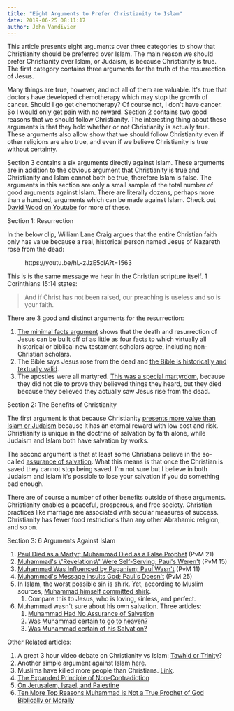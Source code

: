 ```yaml
---
title: "Eight Arguments to Prefer Christianity to Islam"
date: 2019-06-25 08:11:17
author: John Vandivier
---
```




<!-- wp:paragraph -->
<p>This article presents eight arguments over three categories to show that Christianity should be preferred over Islam. The main reason we should prefer Christianity over Islam, or Judaism, is because Christianity is true. The first category contains three arguments for the truth of the resurrection of Jesus.</p>
<!-- /wp:paragraph -->

<!-- wp:paragraph -->
<p>Many things are true, however, and not all of them are valuable. It's true that doctors have developed chemotherapy which may stop the growth of cancer. Should I go get chemotherapy? Of course not, I don't have cancer. So I would only get pain with no reward. Section 2 contains two good reasons that we should follow Christianity. The interesting thing about these arguments is that they hold whether or not Christianity is actually true. These arguments also allow show that we should follow Christianity even if other religions are also true, and even if we believe Christianity is true without certainty.</p>
<!-- /wp:paragraph -->

<!-- wp:paragraph -->
<p>Section 3 contains a six arguments directly against Islam. These arguments are in addition to the obvious argument that Christianity is true and Christianity and Islam cannot both be true, therefore Islam is false. The arguments in this section are only a small sample of the total number of good arguments against Islam. There are literally dozens, perhaps more than a hundred, arguments which can be made against Islam. Check out<a href=\"https://www.youtube.com/channel/UCy5H0uunC2qMk0iOF4SHKUw\"> David Wood on Youtube</a> for more of these.</p>
<!-- /wp:paragraph -->

<!-- wp:paragraph -->
<p>Section 1: Resurrection</p>
<!-- /wp:paragraph -->

<!-- wp:paragraph -->
<p>In the below clip, William Lane Craig argues that the entire Christian faith only has value because a real, historical person named Jesus of Nazareth rose from the dead:</p>
<!-- /wp:paragraph -->

<!-- wp:core-embed/youtube {\"url\":\"https://youtu.be/hL-zJzE5clA?t=1563\",\"type\":\"video\",\"providerNameSlug\":\"youtube\",\"className\":\"wp-embed-aspect-16-9 wp-has-aspect-ratio\"} -->
<figure class=\"wp-block-embed-youtube wp-block-embed is-type-video is-provider-youtube wp-embed-aspect-16-9 wp-has-aspect-ratio\"><div class=\"wp-block-embed__wrapper\">
https://youtu.be/hL-zJzE5clA?t=1563
</div></figure>
<!-- /wp:core-embed/youtube -->

<!-- wp:paragraph -->
<p>This is is the same message we hear in the Christian scripture itself. 1 Corinthians 15:14 states:</p>
<!-- /wp:paragraph -->

<!-- wp:quote -->
<blockquote class=\"wp-block-quote\"><p>And if Christ has not been raised, our preaching is useless and so is your faith. </p></blockquote>
<!-- /wp:quote -->

<!-- wp:paragraph -->
<p>There are 3 good and distinct arguments for the resurrection:</p>
<!-- /wp:paragraph -->

<!-- wp:list {\"ordered\":true} -->
<ol><li><a href=\"https://crossexamined.org/the-minimal-facts-of-the-resurrection/\">The minimal facts argument</a> shows that the death and resurrection of Jesus can be built off of as little as four facts to which virtually all historical or biblical new testament scholars agree, including non-Christian scholars.</li><li>The Bible says Jesus rose from the dead and <a href=\"http://www.afterecon.com/religion/#bible-is-valid\">the Bible is historically and textually valid</a>.</li><li>The apostles were all martyred. <a href=\"https://www.youtube.com/watch?v=RlLYUfC-LJQ\">This was a special martyrdom</a>, because they did not die to prove they believed things they heard, but they died because they believed they actually saw Jesus rise from the dead.</li></ol>
<!-- /wp:list -->

<!-- wp:paragraph -->
<p>Section 2: The Benefits of Christianity</p>
<!-- /wp:paragraph -->

<!-- wp:paragraph -->
<p>The first argument is that because Christianity <a href=\"http://www.afterecon.com/philosophy-religion-and-apologetics/odd-argument-belief-god-vandivierian-wager/\">presents more value than Islam or Judaism</a> because it has an eternal reward with low cost and risk. Christianity is unique in the doctrine of salvation by faith alone, while Judaism and Islam both have salvation by works.</p>
<!-- /wp:paragraph -->

<!-- wp:paragraph -->
<p>The second argument is that at least some Christians believe in the so-called <a href=\"https://www.allaboutgod.com/assurance-of-salvation.htm\">assurance of salvation</a>. What this means is that once the Christian is saved they cannot stop being saved. I'm not sure but I believe in both Judaism and Islam it's possible to lose your salvation if you do something bad enough.</p>
<!-- /wp:paragraph -->

<!-- wp:paragraph -->
<p>There are of course a number of other benefits outside of these arguments. Christianity enables a peaceful, prosperous, and free society. Christian practices like marriage are associated with secular measures of success. Christianity has fewer food restrictions than any other Abrahamic religion, and so on.</p>
<!-- /wp:paragraph -->

<!-- wp:paragraph -->
<p>Section 3: 6 Arguments Against Islam</p>
<!-- /wp:paragraph -->

<!-- wp:list {\"ordered\":true} -->
<ol><li><a href=\"https://www.youtube.com/watch?v=Sj4puTvJ9Xs&amp;feature=share\">Paul Died as a Martyr; Muhammad Died as a False Prophet</a> (PvM 21)</li><li><a href=\"https://www.youtube.com/watch?v=GphLp9vm26s\">Muhammad's \"Revelations\" Were Self-Serving; Paul's Weren't</a> (PvM 15)</li><li><a href=\"https://www.youtube.com/watch?v=tQtqqZfedzk\">Muhammad Was Influenced by Paganism; Paul Wasn't</a> (PvM 11)</li><li><a href=\"https://www.youtube.com/watch?v=iqo6iAy2-ic\">Muhammad's Message Insults God; Paul's Doesn't</a> (PvM 25)</li><li>In Islam, the worst possible sin is shirk. Yet, according to Muslim sources, <a href=\"https://www.youtube.com/watch?v=312Cp3Oi1vo&amp;list=PLc50W5EZzETjhThnCzvnfOoKe4D63dQE7\">Muhammad himself committed shirk</a>.<ol><li>Compare this to Jesus, who is loving, sinless, and perfect.</li></ol></li><li>Muhammad wasn't sure about his own salvation. Three articles:<ol><li><a href=\"http://www.answeringmuslims.com/2014/03/muhammad-had-no-assurance-of-salvation.html\">Muhammad Had No Assurance of Salvation</a></li><li><a href=\"http://www.jesus-islam.org/questions/muhammad-etait-il-certain-daller-au-paradis/\">Was Muhammad certain to go to heaven?</a></li><li><a href=\"https://www.answering-islam.org/authors/shamoun/muhammad_salvation.html\">Was Muhammad certain of his Salvation?</a></li></ol></li></ol>
<!-- /wp:list -->

<!-- wp:paragraph -->
<p>Other Related articles:</p>
<!-- /wp:paragraph -->

<!-- wp:list {\"ordered\":true} -->
<ol><li>A great 3 hour video debate on Christianity vs Islam: <a href=\"http://www.afterecon.com/philosophy-religion-and-apologetics/tawhid-or-trinity/\">Tawhid or Trinity</a>?</li><li>Another simple argument against Islam <a href=\"http://www.afterecon.com/philosophy-religion-and-apologetics/pro-strict-interpretation-contra-islam/\">here</a>.</li><li>Muslims have killed more people than Christians. <a href=\"http://www.afterecon.com/philosophy-religion-and-apologetics/deaths-by-worldview/\">Link</a>.</li><li><a href=\"http://www.afterecon.com/philosophy-religion-and-apologetics/6-logical-insights/\">The Expanded Principle of Non-Contradiction</a></li><li><a href=\"http://www.afterecon.com/politics-and-government/jerusalem-israel-palestine/\">On Jerusalem, Israel, and Palestine</a></li><li><a href=\"https://www.youtube.com/watch?v=AfzQ3oVvdXc\">Ten More Top Reasons Muhammad is Not a True Prophet of God Biblically or Morally</a></li></ol>
<!-- /wp:list -->